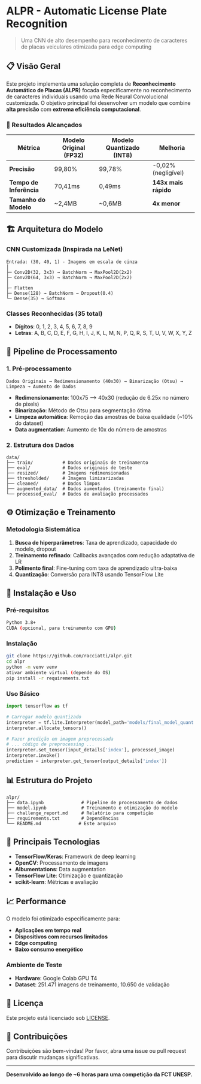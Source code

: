 # ALPR - Automatic License Plate Recognition

> Uma CNN de alto desempenho para reconhecimento de caracteres de placas veiculares otimizada para edge computing

## 📋 Visão Geral

Este projeto implementa uma solução completa de **Reconhecimento Automático de Placas (ALPR)** focada especificamente no reconhecimento de caracteres individuais usando uma Rede Neural Convolucional customizada. O objetivo principal foi desenvolver um modelo que combine **alta precisão** com **extrema eficiência computacional**.

### 🎯 Resultados Alcançados

| Métrica | Modelo Original (FP32) | Modelo Quantizado (INT8) | Melhoria |
|---------|------------------------|--------------------------|----------|
| **Precisão** | 99,80% | 99,78% | -0,02% (negligível) |
| **Tempo de Inferência** | 70,41ms | 0,49ms | **143x mais rápido** |
| **Tamanho do Modelo** | ~2,4MB | ~0,6MB | **4x menor** |

## 🏗️ Arquitetura do Modelo

### CNN Customizada (Inspirada na LeNet)
```
Entrada: (30, 40, 1) - Imagens em escala de cinza
│
├─ Conv2D(32, 3x3) → BatchNorm → MaxPool2D(2x2)
├─ Conv2D(64, 3x3) → BatchNorm → MaxPool2D(2x2)
│
├─ Flatten
├─ Dense(128) → BatchNorm → Dropout(0.4)
└─ Dense(35) → Softmax
```

### Classes Reconhecidas (35 total)
- **Dígitos**: 0, 1, 2, 3, 4, 5, 6, 7, 8, 9
- **Letras**: A, B, C, D, E, F, G, H, I, J, K, L, M, N, P, Q, R, S, T, U, V, W, X, Y, Z

## 🔄 Pipeline de Processamento

### 1. Pré-processamento
```
Dados Originais → Redimensionamento (40x30) → Binarização (Otsu) → Limpeza → Aumento de Dados
```

- **Redimensionamento**: 100x75 --> 40x30 (redução de 6.25x no número de pixels)
- **Binarização**: Método de Otsu para segmentação ótima
- **Limpeza automática**: Remoção das amostras de baixa qualidade (~10% do dataset)
- **Data augmentation**: Aumento de 10x do número de amostras

### 2. Estrutura dos Dados
```
data/
├── train/           # Dados originais de treinamento
├── eval/            # Dados originais de teste
├── resized/         # Imagens redimensionadas
├── thresholded/     # Imagens limizarizadas
├── cleaned/         # Dados limpos
├── augmented_data/  # Dados aumentados (treinamento final)
└── processed_eval/  # Dados de avaliação processados
```

## ⚙️ Otimização e Treinamento

### Metodologia Sistemática
1. **Busca de hiperparâmetros**: Taxa de aprendizado, capacidade do modelo, dropout
2. **Treinamento refinado**: Callbacks avançados com redução adaptativa de LR
3. **Polimento final**: Fine-tuning com taxa de aprendizado ultra-baixa
4. **Quantização**: Conversão para INT8 usando TensorFlow Lite

## 🚀 Instalação e Uso

### Pré-requisitos
```bash
Python 3.8+
CUDA (opcional, para treinamento com GPU)
```

### Instalação
```bash
git clone https://github.com/racciatti/alpr.git
cd alpr
python -m venv venv
ativar ambiente virtual (depende do OS)
pip install -r requirements.txt
```

### Uso Básico
```python
import tensorflow as tf

# Carregar modelo quantizado
interpreter = tf.lite.Interpreter(model_path='models/final_model_quant.tflite')
interpreter.allocate_tensors()

# Fazer predição em imagem preprocessada
# ... código de preprocessing ...
interpreter.set_tensor(input_details['index'], processed_image)
interpreter.invoke()
prediction = interpreter.get_tensor(output_details['index'])
```

## 📊 Estrutura do Projeto

```
alpr/
├── data.ipynb              # Pipeline de processamento de dados
├── model.ipynb             # Treinamento e otimização do modelo
├── challenge_report.md     # Relatório para competição
├── requirements.txt        # Dependências
└── README.md              # Este arquivo
```

## 🔬 Principais Tecnologias

- **TensorFlow/Keras**: Framework de deep learning
- **OpenCV**: Processamento de imagens
- **Albumentations**: Data augmentation
- **TensorFlow Lite**: Otimização e quantização
- **scikit-learn**: Métricas e avaliação

## 📈 Performance

O modelo foi otimizado especificamente para:
- **Aplicações em tempo real**
- **Dispositivos com recursos limitados**
- **Edge computing**
- **Baixo consumo energético**

### Ambiente de Teste
- **Hardware**: Google Colab GPU T4
- **Dataset**: 251.471 imagens de treinamento, 10.650 de validação

## 📄 Licença

Este projeto está licenciado sob [LICENSE](LICENSE).

## 🤝 Contribuições

Contribuições são bem-vindas! Por favor, abra uma issue ou pull request para discutir mudanças significativas.

---

**Desenvolvido ao longo de ~6 horas para uma competição da FCT UNESP.**
